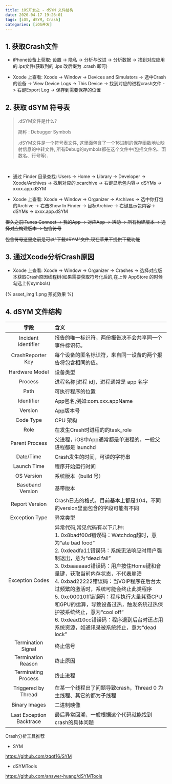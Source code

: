 ```yaml
---
title: iOS开发之 ~ dSYM 文件结构
date: 2020-04-17 19:26:01
tags: [iOS, dSYM, Crash]
categories: [iOS开发]
---
```


## 1. 获取Crash文件

- iPhone设备上获取: 设置 -> 隐私 -> 分析与改进 -> 分析数据 -> 找到对应应用的.ips文件(获取到的 .ips 改后缀为 .crash 即可)

- Xcode 上查看: Xcode -> Window -> Devices and Simulators -> 选中Crash的设备 -> View Device Logs -> This Device -> 找到对应的进程crash文件 -> 右键Export Log -> 保存到需要保存的位置



## 2. 获取 dSYM 符号表

> .dSYM文件是什么?
>
> 简称 : Debugger Symbols
>
> .dSYM文件是一个符号表文件, 这里面包含了一个16进制的保存函数地址映射信息的中转文件, 所有Debug的symbols都在这个文件中(包括文件名、函数名、行号等).

<br/>

- 通过 Finder 目录查找: Users -> Home -> Library -> Developer -> Xcode/Archives -> 找到对应的.xcarchive -> 右键显示包内容-> dSYMs -> xxxx.app.dSYM

- Xcode 上查看: Xcode -> Window -> Organizer -> Archives -> 选中你打包的Archive -> 右击Show In Finder -> 目标Archive -> 右键显示包内容-> dSYMs -> xxxx.app.dSYM

~~很久之前iTunes Connect -> 我的App -> 对应App -> 活动 -> 所有构建版本 -> 选择对应构建版本 -> 包含符号~~

~~包含符号这里之前是可以"下载dSYM"文件,现在苹果不提供下载功能~~

  

## 3. 通过Xcode分析Crash原因

- Xcode 上查看: Xcode -> Window -> Organizer -> Crashes -> 选择对应版本获取Crash原因线程树(如果需要获取符号化后的,在上传 AppStore 的时候勾选上传symbols)

{% asset_img 1.png 预览效果 %}

## 4. dSYM 文件结构



|           字段           | 含义                                                         |
| :----------------------: | :----------------------------------------------------------- |
|   Incident Identifier    | 报告的唯一标识符，两份报告决不会共享同一个事件标识符。       |
|    CrashReporter Key     | 每个设备的匿名标识符，来自同一设备的两个报告将包含相同的值。 |
|      Hardware Model      | 设备类型                                                     |
|         Process          | 进程名称[进程 id]，进程通常是 app 名字                       |
|           Path           | 可执行程序的位置                                             |
|        Identifier        | App包名,例如:com.xxx.appName                                 |
|         Version          | App版本号                                                    |
|        Code Type         | CPU 架构                                                     |
|           Role           | 在发生Crash时进程的的task_role                               |
|      Parent Process      | 父进程，iOS中App通常都是单进程的，一般父进程都是 launchd     |
|        Date/Time         | Crash发生的时间，可读的字符串                                |
|       Launch Time        | 程序开始运行时间                                             |
|        OS Version        | 系统版本（build 号）                                         |
|     Baseband Version     | 基带版本                                                     |
|      Report Version      | Crash日志的格式，目前基本上都是104，不同的version里面包含的字段可能有不同 |
|      Exception Type      | 异常类型                                                     |
|     Exception Codes      | 异常代码,常见代码有以下几种:<br/>1. 0x8badf00d错误码：Watchdog超时，意为“ate bad food”  <br/>2. 0xdeadfa11错误码：系统无法响应时用户强制退出，意为“dead fall”<br/>3. 0xbaaaaaad错误码：用户按住Home键和音量键，获取当前内存状态，不代表崩溃<br/>4. 0xbad22222错误码：当VOIP程序在后台太过频繁的激活时，系统可能会终止此类程序<br/>5. 0xc00010ff错误码：程序执行大量耗费CPU和GPU的运算，导致设备过热，触发系统过热保护被系统终止，意为“cool off”<br/>6. 0xdead10cc错误码：程序退到后台时还占用系统资源，如通讯录被系统终止，意为“dead lock” |
|    Termination Signal    | 终止信号                                                     |
|    Termination Reason    | 终止原因                                                     |
|   Terminating Process    | 终止进程                                                     |
|   Triggered by Thread    | 在某一个线程出了问题导致crash，Thread 0 为主线程、其它的都为子线程 |
|      Binary Images       | 二进制映像                                                   |
| Last Exception Backtrace | 最后异常回溯，一般根据这个代码就能找到crash的具体问题        |



Crash分析工具推荐

- SYM

https://github.com/zqqf16/SYM

- dSYMTools

https://github.com/answer-huang/dSYMTools